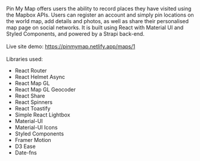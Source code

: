 Pin My Map offers users the ability to record places they have visited using the Mapbox APIs. Users can register an account and simply pin locations on the world map, add details and photos, as well as share their personalised map page on social networks. It is built using React with Material UI and Styled Components, and powered by a Strapi back-end.
\
\
Live site demo: https://pinmymap.netlify.app/maps/1
\
\
Libraries used:

- React Router
- React Helmet Async
- React Map GL
- React Map GL Geocoder
- React Share
- React Spinners
- React Toastify
- Simple React Lightbox
- Material-UI
- Material-UI Icons
- Styled Components
- Framer Motion
- D3 Ease
- Date-fns
